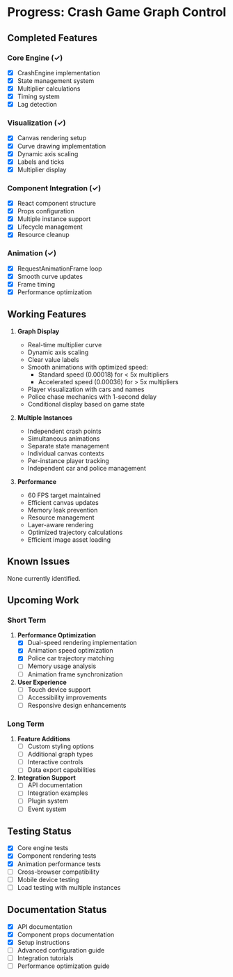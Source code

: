 # Progress: Crash Game Graph Control

## Completed Features

### Core Engine (✓)
- [x] CrashEngine implementation
- [x] State management system
- [x] Multiplier calculations
- [x] Timing system
- [x] Lag detection

### Visualization (✓)
- [x] Canvas rendering setup
- [x] Curve drawing implementation
- [x] Dynamic axis scaling
- [x] Labels and ticks
- [x] Multiplier display

### Component Integration (✓)
- [x] React component structure
- [x] Props configuration
- [x] Multiple instance support
- [x] Lifecycle management
- [x] Resource cleanup

### Animation (✓)
- [x] RequestAnimationFrame loop
- [x] Smooth curve updates
- [x] Frame timing
- [x] Performance optimization

## Working Features
1. **Graph Display**
   - Real-time multiplier curve
   - Dynamic axis scaling
   - Clear value labels
   - Smooth animations with optimized speed:
     - Standard speed (0.00018) for < 5x multipliers
     - Accelerated speed (0.00036) for > 5x multipliers
   - Player visualization with cars and names
   - Police chase mechanics with 1-second delay
   - Conditional display based on game state

2. **Multiple Instances**
   - Independent crash points
   - Simultaneous animations
   - Separate state management
   - Individual canvas contexts
   - Per-instance player tracking
   - Independent car and police management

3. **Performance**
   - 60 FPS target maintained
   - Efficient canvas updates
   - Memory leak prevention
   - Resource management
   - Layer-aware rendering
   - Optimized trajectory calculations
   - Efficient image asset loading

## Known Issues
None currently identified.

## Upcoming Work

### Short Term
1. **Performance Optimization**
   - [x] Dual-speed rendering implementation
   - [x] Animation speed optimization
   - [x] Police car trajectory matching
   - [ ] Memory usage analysis
   - [ ] Animation frame synchronization

2. **User Experience**
   - [ ] Touch device support
   - [ ] Accessibility improvements
   - [ ] Responsive design enhancements

### Long Term
1. **Feature Additions**
   - [ ] Custom styling options
   - [ ] Additional graph types
   - [ ] Interactive controls
   - [ ] Data export capabilities

2. **Integration Support**
   - [ ] API documentation
   - [ ] Integration examples
   - [ ] Plugin system
   - [ ] Event system

## Testing Status
- [x] Core engine tests
- [x] Component rendering tests
- [x] Animation performance tests
- [ ] Cross-browser compatibility
- [ ] Mobile device testing
- [ ] Load testing with multiple instances

## Documentation Status
- [x] API documentation
- [x] Component props documentation
- [x] Setup instructions
- [ ] Advanced configuration guide
- [ ] Integration tutorials
- [ ] Performance optimization guide
